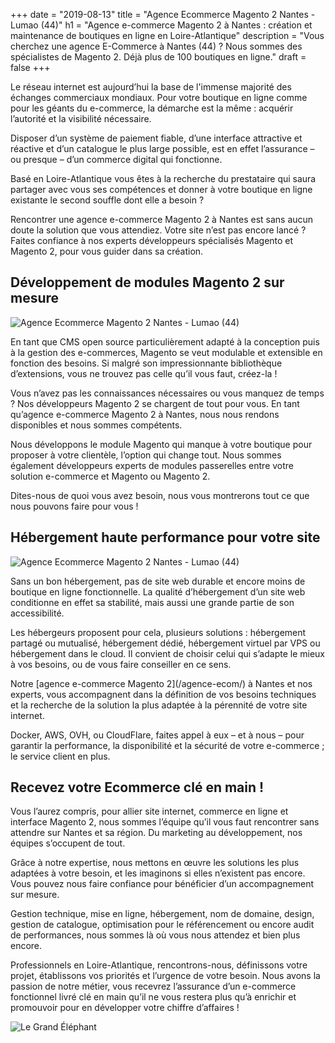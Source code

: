+++
date = "2019-08-13"
title = "Agence Ecommerce Magento 2 Nantes  - Lumao (44)"
h1 = "Agence e-commerce Magento 2 à Nantes : création et maintenance de boutiques en ligne en Loire-Atlantique"
description = "Vous cherchez une agence E-Commerce à Nantes (44) ? Nous sommes des spécialistes de Magento 2. Déjà plus de 100 boutiques en ligne."
draft = false
+++

<p>Le réseau internet est aujourd’hui la base de l'immense majorité des échanges commerciaux mondiaux. Pour votre boutique en ligne comme pour les géants du e-commerce, la démarche est la même : acquérir l’autorité et la visibilité nécessaire.</p>
<p>Disposer d’un système de paiement fiable, d’une interface attractive et réactive et d’un catalogue le plus large possible, est en effet l’assurance – ou presque – d’un commerce digital qui fonctionne.</p>
<p>Basé en Loire-Atlantique vous êtes à la recherche du prestataire qui saura partager avec vous ses compétences et donner à votre boutique en ligne existante le second souffle dont elle a besoin ?</p>
<p>Rencontrer une agence e-commerce Magento 2 à Nantes est sans aucun doute la solution que vous attendiez. Votre site n’est pas encore lancé ? Faites confiance à nos experts développeurs spécialisés Magento et Magento 2, pour vous guider dans sa création.</p>
<h2>Développement de modules Magento 2 sur mesure</h2>

<img class="animate zoomIn margin-auto" src="/images/ville/paint/nantes/1.jpg" alt="Agence Ecommerce Magento 2 Nantes  - Lumao (44)" />

<p>En tant que CMS open source particulièrement adapté à la conception puis à la gestion des e-commerces, Magento se veut modulable et extensible en fonction des besoins. Si malgré son impressionnante bibliothèque d’extensions, vous ne trouvez pas celle qu’il vous faut, créez-la !</p>
<p>Vous n’avez pas les connaissances nécessaires ou vous manquez de temps ? Nos développeurs Magento 2 se chargent de tout pour vous. En tant qu’agence e-commerce Magento 2 à Nantes, nous nous rendons disponibles et nous sommes compétents.</p>
<p>Nous développons le module Magento qui manque à votre boutique pour proposer à votre clientèle, l’option qui change tout. Nous sommes également développeurs experts de modules passerelles entre votre solution e-commerce et Magento ou Magento 2.</p>
<p>Dites-nous de quoi vous avez besoin, nous vous montrerons tout ce que nous pouvons faire pour vous !</p>
<h2>Hébergement haute performance pour votre site</h2>

<img class="animate zoomIn margin-auto" src="/images/ville/paint/nantes/2.jpg" alt="Agence Ecommerce Magento 2 Nantes  - Lumao (44)" />

<p>Sans un bon hébergement, pas de site web durable et encore moins de boutique en ligne fonctionnelle. La qualité d’hébergement d’un site web conditionne en effet sa stabilité, mais aussi une grande partie de son accessibilité.</p>
<p>Les hébergeurs proposent pour cela, plusieurs solutions : hébergement partagé ou mutualisé, hébergement dédié, hébergement virtuel par VPS ou hébergement dans le cloud. Il convient de choisir celui qui s’adapte le mieux à vos besoins, ou de vous faire conseiller en ce sens.</p>
<p>Notre [agence e-commerce Magento 2](/agence-ecom/) à Nantes et nos experts, vous accompagnent dans la définition de vos besoins techniques et la recherche de la solution la plus adaptée à la pérennité de votre site internet.</p>
<p>Docker, AWS, OVH, ou CloudFlare, faites appel à eux – et à nous – pour garantir la performance, la disponibilité et la sécurité de votre e-commerce ; le service client en plus.</p>
<h2>Recevez votre Ecommerce clé en main !</h2>
<p>Vous l’aurez compris, pour allier site internet, commerce en ligne et interface Magento 2, nous sommes l’équipe qu’il vous faut rencontrer sans attendre sur Nantes et sa région. Du marketing au développement, nos équipes s’occupent de tout.</p>
<p>Grâce à notre expertise, nous mettons en œuvre les solutions les plus adaptées à votre besoin, et les imaginons si elles n’existent pas encore. Vous pouvez nous faire confiance pour bénéficier d’un accompagnement sur mesure.</p>
<p>Gestion technique, mise en ligne, hébergement, nom de domaine, design, gestion de catalogue, optimisation pour le référencement ou encore audit de performances, nous sommes là où vous nous attendez et bien plus encore.</p>
<p>Professionnels en Loire-Atlantique, rencontrons-nous, définissons votre projet, établissons vos priorités et l’urgence de votre besoin. Nous avons la passion de notre métier, vous recevrez l’assurance d’un e-commerce fonctionnel livré clé en main qu’il ne vous restera plus qu’à enrichir et promouvoir pour en développer votre chiffre d’affaires !</p> 

<img class="animate zoomIn margin-auto" src="/images/ville/grand-elephant.jpg" alt="Le Grand Éléphant " />

